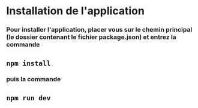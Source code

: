 # Installation de l'application

### Pour installer l'application, placer vous sur le chemin principal (le dossier contenant le fichier package.json) et entrez la commande
## ``` npm install ```
### puis la commande
## ```npm run dev ```